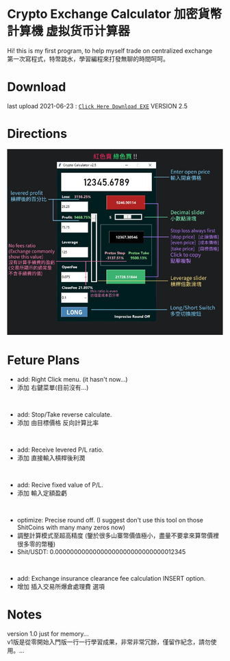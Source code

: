 # Crypto Exchange Calculator 加密貨幣計算機 虚拟货币计算器
 Hi! this is my first program, to help myself trade on centralized exchange<br>
 第一次寫程式，特幣跳水，學習編程來打發無聊的時間呵呵。

# Download
 last upload 2021-06-23 : [`Click Here Download EXE`](https://mega.nz/file/roRmjDhR#qcBwT_zwSoKVIC-8dcE-4hMKjbH-ea0Yhe4Q9XKWt_o) VERSION 2.5

# Directions
![image](https://raw.githubusercontent.com/imt48/Crypto_Exchange_Calculator/main/Directions.jpg)

# Feture Plans
* add: Right Click menu. (it hasn't now...)
* 添加 右鍵菜單(目前沒有...)
<br>

* add: Stop/Take reverse calculate.
* 添加 由目標價格 反向計算比率
<br>

* add: Receive levered P/L ratio.
* 添加 直接輸入槓桿後利潤
<br>

* add: Recive fixed value of P/L.
* 添加 輸入定額盈虧
<br>

* optimize: Precise round off. (I suggest don't use this tool on those ShitCoins with many many zeros now)
* 調整計算模式至超高精度 (鑒於很多山寨幣價值極小，盡量不要拿來算幣價裡很多零的幣種)
* Shit/USDT: 0.00000000000000000000000000000012345
<br>

* add: Exchange insurance clearance fee calculation INSERT option.
* 增加  插入交易所爆倉處理費 選項


# Notes
version 1.0 just for memory...<br>
v1版是從零開始入門版一行一行學習成果，非常非常冗餘，僅留作紀念，請勿使用。...
